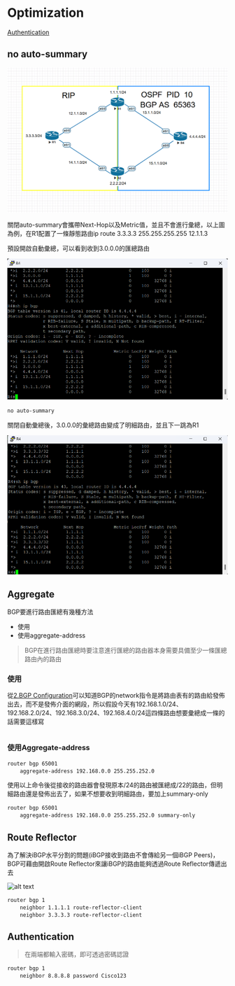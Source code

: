 # Optimization # 

[Authentication](#Authentication)

## no auto-summary ##

![Alt text](Image/image-1.png)

關閉auto-summary會攜帶Next-Hop以及Metric值，並且不會進行彙總，以上圖為例，在R1配置了一條靜態路由ip route 3.3.3.3 255.255.255.255 12.1.1.3 

預設開啟自動彙總，可以看到收到3.0.0.0的匯總路由

![Alt text](Image/image-2.png)

```bash
no auto-summary
```

關閉自動彙總後，3.0.0.0的彙總路由變成了明細路由，並且下一跳為R1

![Alt text](Image/image-3.png)

## Aggregate ## 

BGP要進行路由匯總有幾種方法</br>
- 使用
- 使用aggregate-address 

>BGP在進行路由匯總時要注意進行匯總的路由器本身需要具備至少一條匯總路由內的路由

### 使用 ###

從[2.BGP Configuration](2.BGP%20Configuration.md)可以知道BGP的network指令是將路由表有的路由給發佈出去，而不是發佈介面的網段，所以假設今天有192.168.1.0/24、192.168.2.0/24、192.168.3.0/24、192.168.4.0/24這四條路由想要彙總成一條的話需要這樣寫

```bash

```

### 使用Aggregate-address ### 

```bash
router bgp 65001 
    aggregate-address 192.168.0.0 255.255.252.0 
```

使用以上命令後從接收的路由器會發現原本/24的路由被匯總成/22的路由，但明細路由還是發佈出去了，如果不想要收到明細路由，要加上summary-only 

```bash
router bgp 65001
    aggregate-address 192.168.0.0 255.255.252.0 summary-only 
```

## Route Reflector ## 

為了解決iBGP水平分割的問題(iBGP接收到路由不會傳給另一個iBGP Peers)，BGP可藉由開啟Route Reflector來讓iBGP的路由能夠透過Route Reflector傳遞出去

![alt text](image-1.png)
```bash
router bgp 1 
    neighbor 1.1.1.1 route-reflector-client 
    neighbor 3.3.3.3 route-reflector-client 
```

## Authentication ##

>在兩端都輸入密碼，即可透過密碼認證

```bash
router bgp 1
    neighbor 8.8.8.8 password Cisco123
```